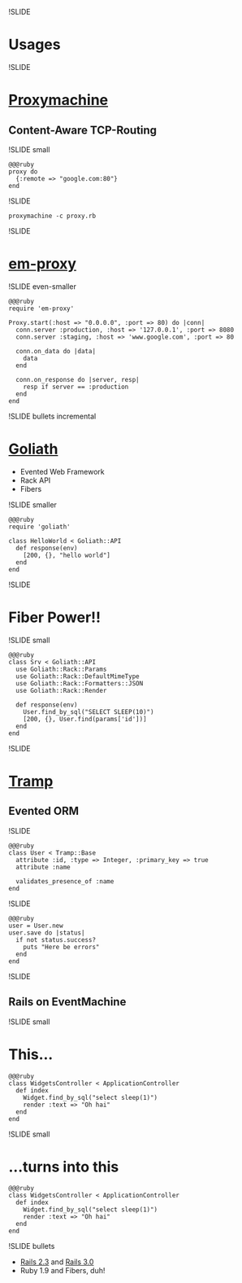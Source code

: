 !SLIDE
 
# Usages #

!SLIDE

# [Proxymachine](https://github.com/mojombo/proxymachine) #

## Content-Aware TCP-Routing ##

!SLIDE small

    @@@ruby
    proxy do
      {:remote => "google.com:80"}
    end

!SLIDE

    proxymachine -c proxy.rb

!SLIDE

# [em-proxy](https://github.com/igrigorik/em-proxy) #

!SLIDE even-smaller

    @@@ruby
    require 'em-proxy'

    Proxy.start(:host => "0.0.0.0", :port => 80) do |conn|
      conn.server :production, :host => '127.0.0.1', :port => 8080
      conn.server :staging, :host => 'www.google.com', :port => 80

      conn.on_data do |data|
        data
      end
 
      conn.on_response do |server, resp|
        resp if server == :production
      end
    end

!SLIDE bullets incremental

# [Goliath](https://github.com/postrank-labs/goliath) #

* Evented Web Framework
* Rack API
* Fibers

!SLIDE smaller

    @@@ruby
    require 'goliath'

    class HelloWorld < Goliath::API
      def response(env)
        [200, {}, "hello world"]
      end
    end

!SLIDE

# Fiber Power!! #

!SLIDE small

    @@@ruby
    class Srv < Goliath::API
      use Goliath::Rack::Params
      use Goliath::Rack::DefaultMimeType
      use Goliath::Rack::Formatters::JSON
      use Goliath::Rack::Render

      def response(env)
        User.find_by_sql("SELECT SLEEP(10)")
        [200, {}, User.find(params['id'])]
      end
    end

!SLIDE

# [Tramp](https://github.com/lifo/tramp) #

## Evented ORM ##

!SLIDE

    @@@ruby
    class User < Tramp::Base
      attribute :id, :type => Integer, :primary_key => true
      attribute :name

      validates_presence_of :name
    end

!SLIDE

    @@@ruby
    user = User.new
    user.save do |status|
      if not status.success?
        puts "Here be errors"
      end
    end

!SLIDE

## Rails on EventMachine ##

!SLIDE small

# This... #

    @@@ruby
    class WidgetsController < ApplicationController
      def index
        Widget.find_by_sql("select sleep(1)")
        render :text => "Oh hai"
      end
    end

!SLIDE small

# ...turns into this #

    @@@ruby
    class WidgetsController < ApplicationController
      def index
        Widget.find_by_sql("select sleep(1)")
        render :text => "Oh hai"
      end
    end

!SLIDE bullets

* [Rails 2.3](http://www.mikeperham.com/2010/04/03/introducing-phat-an-asynchronous-rails-app/) and [Rails 3.0](https://gist.github.com/432563)
* Ruby 1.9 and Fibers, duh!
